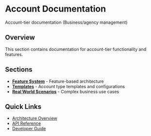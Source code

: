# Account Documentation

Account-tier documentation (Business/agency management)

## Overview

This section contains documentation for account-tier functionality and features.

## Sections

- **[Feature System](./feature-system/)** - Feature-based architecture
- **[Templates](./templates/)** - Account type templates and configurations
- **[Real World Scenarios](./real-world-scenarios/)** - Complex business use cases

## Quick Links

- [Architecture Overview](../architecture/README.md)
- [API Reference](../api/README.md)
- [Developer Guide](../development/README.md)
